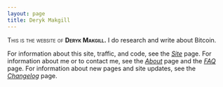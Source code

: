 ```yaml
---
layout: page
title: Deryk Makgill
---
```


<span style="font-variant: small-caps;">This is the website of <strong>Deryk Makgill.</strong></span> I do research and write about Bitcoin. 

For information about this site, traffic, and code, see the *[Site](/about/site)* page. For information about me or to contact me, see the *[About](/about/deryk)* page and the *[FAQ](/about/faq)* page. For information about new pages and site updates, see the *[Changelog](/changes)* page.
